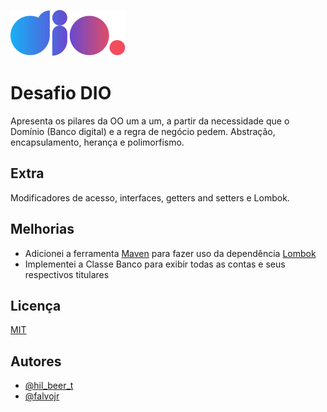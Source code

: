 ![Dio logo](./src/main/resources/assets/img/dio_logo.svg)

# Desafio DIO


Apresenta os pilares da OO um a um, a partir da necessidade que o Domínio (Banco digital) e a regra de negócio pedem. Abstração, encapsulamento, herança e polimorfismo.





## Extra

Modificadores de acesso, interfaces, getters and setters e Lombok.




## Melhorias

* Adicionei a ferramenta [Maven]() para fazer uso da dependência [Lombok](https://projectlombok.org/)
* Implementei a Classe Banco para exibir todas as contas e seus respectivos titulares

## Licença

[MIT](https://choosealicense.com/licenses/mit/)


## Autores

- [@hil_beer_t](https://www.github.com/hil-beer-t)
- [@falvojr](https://github.com/falvojr)



